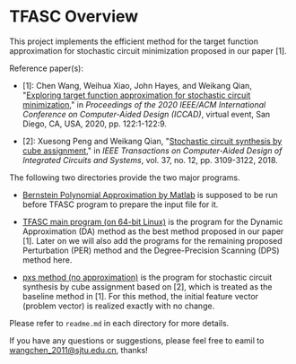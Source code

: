 # TFASC Overview
This project implements the efficient method for the target function approximation for stochastic circuit minimization proposed in our paper [1].

Reference paper(s):
- [1]: Chen Wang, Weihua Xiao, John Hayes, and Weikang Qian, "[Exploring target function approximation for stochastic circuit minimization](https://umji.sjtu.edu.cn/~wkqian/papers/Wang_Xiao_Hayes_Qian_Exploring_Target_Function_Approximation_for_Stochastic_Circuit_Minimization.pdf)," in *Proceedings of the 2020 IEEE/ACM International Conference on Computer-Aided Design (ICCAD)*, virtual event, San Diego, CA, USA, 2020, pp. 122:1-122:9.

- [2]: Xuesong Peng and Weikang Qian, "[Stochastic circuit synthesis by cube assignment](https://umji.sjtu.edu.cn/~wkqian/papers/Peng_Qian_Stochastic_Circuit_Synthesis_by_Cube_Assignment.pdf)," in *IEEE Transactions on Computer-Aided Design of Integrated Circuits and Systems*, vol. 37, no. 12, pp. 3109-3122, 2018.

The following two directories provide the two major programs.

- [Bernstein Polynomial Approximation by Matlab](https://github.com/SJTU-ECTL/TFASC/tree/master/Bernstein%20polynomial%20approximation%20by%20Matlab) is supposed to be run before TFASC program to prepare the input file for it.

- [TFASC main program (on 64-bit Linux)](https://github.com/SJTU-ECTL/TFASC/tree/master/TFASC%20main%20program) is the program for the Dynamic Approximation (DA) method as the best method proposed in our paper [1]. Later on we will also add the programs for the remaining proposed Perturbation (PER) method and the Degree-Precision Scanning (DPS) method here.

- [pxs method (no approximation)](https://github.com/SJTU-ECTL/TFASC/tree/master/pxs%20method%20(no%20approximation)) is the program for stochastic circuit synthesis by cube assignment based on [2], which is treated as the baseline method in [1]. For this method, the initial feature vector (problem vector) is realized exactly with no change.

Please refer to `readme.md` in each directory for more details.

If you have any questions or suggestions, please feel free to eamil to wangchen_2011@sjtu.edu.cn, thanks!
